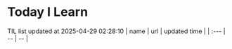 # Today I Learn 
TIL list updated at 2025-04-29 02:28:10
| name | url | updated time |
| :--- | -- | -- |
